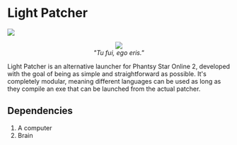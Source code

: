 # Light Patcher
<img src="https://ci.appveyor.com/api/projects/status/github/KazeSenoue/Light-Patcher">
<p align="center">
  <img src="http://vignette3.wikia.nocookie.net/ninehourspersonsdoors/images/f/f0/Clover_snake_reunion.png/revision/latest/scale-to-width-down/250?cb=20160403000903"/><br />
  <i>"Tu fui, ego eris."</i>
</p>

Light Patcher is an alternative launcher for Phantsy Star Online 2, developed with the goal of being as simple and straightforward as possible. It's completely modular, meaning different languages can be used as long as they compile an exe that can be launched from the actual patcher.

## Dependencies
1. A computer
2. Brain

